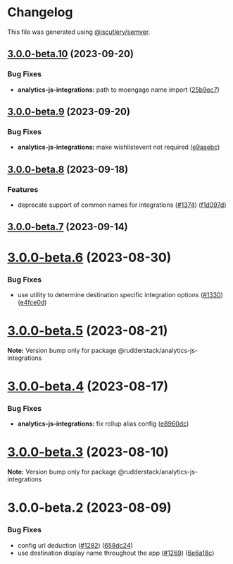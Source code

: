 # Changelog

This file was generated using [@jscutlery/semver](https://github.com/jscutlery/semver).

## [3.0.0-beta.10](https://github.com/rudderlabs/rudder-sdk-js/compare/@rudderstack/analytics-js-integrations@3.0.0-beta.9...@rudderstack/analytics-js-integrations@3.0.0-beta.10) (2023-09-20)


### Bug Fixes

* **analytics-js-integrations:** path to moengage name import ([25b9ec7](https://github.com/rudderlabs/rudder-sdk-js/commit/25b9ec73331b57d41b97a6a760419b8cf9e822e7))

## [3.0.0-beta.9](https://github.com/rudderlabs/rudder-sdk-js/compare/@rudderstack/analytics-js-integrations@3.0.0-beta.8...@rudderstack/analytics-js-integrations@3.0.0-beta.9) (2023-09-20)


### Bug Fixes

* **analytics-js-integrations:** make wishlistevent not required ([e9aaebc](https://github.com/rudderlabs/rudder-sdk-js/commit/e9aaebc425ece021746d7bb2ce7e71d6524edd12))

## [3.0.0-beta.8](https://github.com/rudderlabs/rudder-sdk-js/compare/@rudderstack/analytics-js-integrations@3.0.0-beta.7...@rudderstack/analytics-js-integrations@3.0.0-beta.8) (2023-09-18)


### Features

* deprecate support of common names for integrations ([#1374](https://github.com/rudderlabs/rudder-sdk-js/issues/1374)) ([f1d097d](https://github.com/rudderlabs/rudder-sdk-js/commit/f1d097d9976f6c9d2ad0f1d81d469148f8c7c197))

## [3.0.0-beta.7](https://github.com/rudderlabs/rudder-sdk-js/compare/@rudderstack/analytics-js-integrations@3.0.0-beta.6...@rudderstack/analytics-js-integrations@3.0.0-beta.7) (2023-09-14)

# [3.0.0-beta.6](https://github.com/rudderlabs/rudder-sdk-js/compare/@rudderstack/analytics-js-integrations@3.0.0-beta.5...@rudderstack/analytics-js-integrations@3.0.0-beta.6) (2023-08-30)


### Bug Fixes

* use utility to determine destination specific integration options ([#1330](https://github.com/rudderlabs/rudder-sdk-js/issues/1330)) ([e4fce0d](https://github.com/rudderlabs/rudder-sdk-js/commit/e4fce0dd4b77c5b15459594bab3c9874a5549010))





# [3.0.0-beta.5](https://github.com/rudderlabs/rudder-sdk-js/compare/@rudderstack/analytics-js-integrations@3.0.0-beta.4...@rudderstack/analytics-js-integrations@3.0.0-beta.5) (2023-08-21)

**Note:** Version bump only for package @rudderstack/analytics-js-integrations





# [3.0.0-beta.4](https://github.com/rudderlabs/rudder-sdk-js/compare/@rudderstack/analytics-js-integrations@3.0.0-beta.3...@rudderstack/analytics-js-integrations@3.0.0-beta.4) (2023-08-17)


### Bug Fixes

* **analytics-js-integrations:** fix rollup alias config ([e8960dc](https://github.com/rudderlabs/rudder-sdk-js/commit/e8960dc65bc29f70e5d04c3ed89bce3fb4b6f369))





# [3.0.0-beta.3](https://github.com/rudderlabs/rudder-sdk-js/compare/@rudderstack/analytics-js-integrations@3.0.0-beta.2...@rudderstack/analytics-js-integrations@3.0.0-beta.3) (2023-08-10)

**Note:** Version bump only for package @rudderstack/analytics-js-integrations





# 3.0.0-beta.2 (2023-08-09)


### Bug Fixes

* config url deduction ([#1282](https://github.com/rudderlabs/rudder-sdk-js/issues/1282)) ([658dc24](https://github.com/rudderlabs/rudder-sdk-js/commit/658dc24e077035898871888bfd4c72e88f16deb2))
* use destination display name throughout the app ([#1269](https://github.com/rudderlabs/rudder-sdk-js/issues/1269)) ([6e6a18c](https://github.com/rudderlabs/rudder-sdk-js/commit/6e6a18c5248654963130e24d94191350292a5f58))
